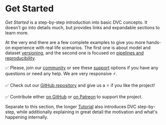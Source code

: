 # Get Started

_Get Started_ is a step-by-step introduction into basic DVC concepts. It doesn't
go into details much, but provides links and expandable sections to learn more.

At the very end there are a few complete examples to give you more hands-on
experience with real life scenarios. The first one is about model and dataset
[versioning](/doc/get-started/example-versioning), and the second one is focused
on [pipelines and reproducibility](/doc/get-started/example-pipeline).

✅ Please, join our [community](/chat) or see these [support](/support) options
if you have any questions or need any help. We are very responsive ⚡.

✅ Check out our [GitHub repository](https://github.com/iterative/dvc) and give
us a ⭐ if you like the project!

✅ Contribute either [on GitHub](https://github.com/iterative/dvc) or
[on Patreon](https://www.patreon.com/DVCorg/overview) to support the project.

Separate to this section, the longer [Tutorial](/doc/tutorial) also introduces
DVC step-by-step, while additionally explaining in great detail the motivation
and what's happening internally.
